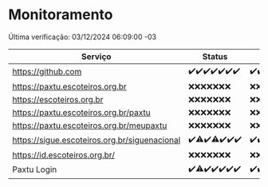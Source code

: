 # Monitoramento

Última verificação: 03/12/2024 06:09:00 -03

|Serviço|Status|Últimas 24h|
|---|---|---|
|https://github.com|<span title="2024-11-26: OK=23">✔️</span><span title="2024-11-27: OK=23">✔️</span><span title="2024-11-28: OK=23">✔️</span><span title="2024-11-29: OK=23">✔️</span><span title="2024-11-30: OK=23">✔️</span><span title="2024-12-01: OK=23">✔️</span><span title="2024-12-02: OK=8">✔️</span>|<span title="02/12/2024 06:10:00 -03 : 200">✔️</span><span title="02/12/2024 07:10:00 -03 : 200">✔️</span><span title="02/12/2024 08:07:00 -03 : 200">✔️</span><span title="02/12/2024 09:17:00 -03 : 200">✔️</span><span title="02/12/2024 10:20:00 -03 : 200">✔️</span><span title="02/12/2024 11:08:00 -03 : 200">✔️</span><span title="02/12/2024 12:09:00 -03 : 200">✔️</span><span title="02/12/2024 13:10:00 -03 : 200">✔️</span><span title="02/12/2024 14:08:00 -03 : 200">✔️</span><span title="02/12/2024 15:12:00 -03 : 200">✔️</span><span title="02/12/2024 16:07:00 -03 : 200">✔️</span><span title="02/12/2024 17:09:00 -03 : 200">✔️</span><span title="02/12/2024 18:08:00 -03 : 200">✔️</span><span title="02/12/2024 19:08:00 -03 : 200">✔️</span><span title="02/12/2024 20:10:00 -03 : 200">✔️</span><span title="02/12/2024 21:44:00 -03 : 200">✔️</span><span title="02/12/2024 23:21:00 -03 : 200">✔️</span><span title="03/12/2024 00:29:00 -03 : 200">✔️</span><span title="03/12/2024 01:11:00 -03 : 200">✔️</span><span title="03/12/2024 02:09:00 -03 : 200">✔️</span><span title="03/12/2024 03:13:00 -03 : 200">✔️</span><span title="03/12/2024 04:09:00 -03 : 200">✔️</span><span title="03/12/2024 05:12:00 -03 : 200">✔️</span><span title="03/12/2024 06:09:00 -03 : 200">✔️</span>|
|https://paxtu.escoteiros.org.br|<span title="2024-11-26: Falhas=23">❌</span><span title="2024-11-27: Falhas=23">❌</span><span title="2024-11-28: Falhas=23">❌</span><span title="2024-11-29: Falhas=23">❌</span><span title="2024-11-30: Falhas=23">❌</span><span title="2024-12-01: Falhas=23">❌</span><span title="2024-12-02: Falhas=8">❌</span>|<span title="02/12/2024 06:10:00 -03 : 403">❌</span><span title="02/12/2024 07:10:00 -03 : 403">❌</span><span title="02/12/2024 08:07:00 -03 : 403">❌</span><span title="02/12/2024 09:17:00 -03 : 403">❌</span><span title="02/12/2024 10:20:00 -03 : 403">❌</span><span title="02/12/2024 11:08:00 -03 : 403">❌</span><span title="02/12/2024 12:09:00 -03 : 403">❌</span><span title="02/12/2024 13:10:00 -03 : 403">❌</span><span title="02/12/2024 14:08:00 -03 : 403">❌</span><span title="02/12/2024 15:12:00 -03 : 403">❌</span><span title="02/12/2024 16:07:00 -03 : 403">❌</span><span title="02/12/2024 17:09:00 -03 : 403">❌</span><span title="02/12/2024 18:08:00 -03 : 403">❌</span><span title="02/12/2024 19:08:00 -03 : 403">❌</span><span title="02/12/2024 20:10:00 -03 : 403">❌</span><span title="02/12/2024 21:44:00 -03 : 403">❌</span><span title="02/12/2024 23:21:00 -03 : 403">❌</span><span title="03/12/2024 00:29:00 -03 : 403">❌</span><span title="03/12/2024 01:11:00 -03 : 403">❌</span><span title="03/12/2024 02:09:00 -03 : 403">❌</span><span title="03/12/2024 03:13:00 -03 : 403">❌</span><span title="03/12/2024 04:09:00 -03 : 403">❌</span><span title="03/12/2024 05:12:00 -03 : 403">❌</span><span title="03/12/2024 06:09:00 -03 : 403">❌</span>|
|https://escoteiros.org.br|<span title="2024-11-26: Falhas=23">❌</span><span title="2024-11-27: Falhas=23">❌</span><span title="2024-11-28: Falhas=23">❌</span><span title="2024-11-29: Falhas=23">❌</span><span title="2024-11-30: Falhas=23">❌</span><span title="2024-12-01: Falhas=23">❌</span><span title="2024-12-02: Falhas=8">❌</span>|<span title="02/12/2024 06:10:00 -03 : 403">❌</span><span title="02/12/2024 07:10:00 -03 : 403">❌</span><span title="02/12/2024 08:07:00 -03 : 403">❌</span><span title="02/12/2024 09:17:00 -03 : 403">❌</span><span title="02/12/2024 10:20:00 -03 : 403">❌</span><span title="02/12/2024 11:08:00 -03 : 403">❌</span><span title="02/12/2024 12:09:00 -03 : 403">❌</span><span title="02/12/2024 13:10:00 -03 : 403">❌</span><span title="02/12/2024 14:08:00 -03 : 403">❌</span><span title="02/12/2024 15:12:00 -03 : 403">❌</span><span title="02/12/2024 16:07:00 -03 : 403">❌</span><span title="02/12/2024 17:09:00 -03 : 403">❌</span><span title="02/12/2024 18:08:00 -03 : 403">❌</span><span title="02/12/2024 19:08:00 -03 : 403">❌</span><span title="02/12/2024 20:10:00 -03 : 403">❌</span><span title="02/12/2024 21:44:00 -03 : 403">❌</span><span title="02/12/2024 23:21:00 -03 : 403">❌</span><span title="03/12/2024 00:29:00 -03 : 403">❌</span><span title="03/12/2024 01:11:00 -03 : 403">❌</span><span title="03/12/2024 02:09:00 -03 : 403">❌</span><span title="03/12/2024 03:13:00 -03 : 403">❌</span><span title="03/12/2024 04:09:00 -03 : 403">❌</span><span title="03/12/2024 05:12:00 -03 : 403">❌</span><span title="03/12/2024 06:09:00 -03 : 403">❌</span>|
|https://paxtu.escoteiros.org.br/paxtu|<span title="2024-11-26: Falhas=23">❌</span><span title="2024-11-27: Falhas=23">❌</span><span title="2024-11-28: Falhas=23">❌</span><span title="2024-11-29: Falhas=23">❌</span><span title="2024-11-30: Falhas=23">❌</span><span title="2024-12-01: Falhas=23">❌</span><span title="2024-12-02: Falhas=8">❌</span>|<span title="02/12/2024 06:10:00 -03 : 403">❌</span><span title="02/12/2024 07:10:00 -03 : 403">❌</span><span title="02/12/2024 08:07:00 -03 : 403">❌</span><span title="02/12/2024 09:17:00 -03 : 403">❌</span><span title="02/12/2024 10:20:00 -03 : 403">❌</span><span title="02/12/2024 11:08:00 -03 : 403">❌</span><span title="02/12/2024 12:09:00 -03 : 403">❌</span><span title="02/12/2024 13:10:00 -03 : 403">❌</span><span title="02/12/2024 14:08:00 -03 : 403">❌</span><span title="02/12/2024 15:12:00 -03 : 403">❌</span><span title="02/12/2024 16:07:00 -03 : 403">❌</span><span title="02/12/2024 17:09:00 -03 : 403">❌</span><span title="02/12/2024 18:08:00 -03 : 403">❌</span><span title="02/12/2024 19:08:00 -03 : 403">❌</span><span title="02/12/2024 20:10:00 -03 : 403">❌</span><span title="02/12/2024 21:44:00 -03 : 403">❌</span><span title="02/12/2024 23:21:00 -03 : 403">❌</span><span title="03/12/2024 00:29:00 -03 : 403">❌</span><span title="03/12/2024 01:11:00 -03 : 403">❌</span><span title="03/12/2024 02:09:00 -03 : 403">❌</span><span title="03/12/2024 03:13:00 -03 : 403">❌</span><span title="03/12/2024 04:09:00 -03 : 403">❌</span><span title="03/12/2024 05:12:00 -03 : 403">❌</span><span title="03/12/2024 06:09:00 -03 : 403">❌</span>|
|https://paxtu.escoteiros.org.br/meupaxtu|<span title="2024-11-26: Falhas=23">❌</span><span title="2024-11-27: Falhas=23">❌</span><span title="2024-11-28: Falhas=23">❌</span><span title="2024-11-29: Falhas=23">❌</span><span title="2024-11-30: Falhas=23">❌</span><span title="2024-12-01: Falhas=23">❌</span><span title="2024-12-02: Falhas=8">❌</span>|<span title="02/12/2024 06:10:00 -03 : 403">❌</span><span title="02/12/2024 07:10:00 -03 : 403">❌</span><span title="02/12/2024 08:07:00 -03 : 403">❌</span><span title="02/12/2024 09:17:00 -03 : 403">❌</span><span title="02/12/2024 10:20:00 -03 : 403">❌</span><span title="02/12/2024 11:08:00 -03 : 403">❌</span><span title="02/12/2024 12:09:00 -03 : 403">❌</span><span title="02/12/2024 13:10:00 -03 : 403">❌</span><span title="02/12/2024 14:08:00 -03 : 403">❌</span><span title="02/12/2024 15:12:00 -03 : 403">❌</span><span title="02/12/2024 16:07:00 -03 : 403">❌</span><span title="02/12/2024 17:09:00 -03 : 403">❌</span><span title="02/12/2024 18:08:00 -03 : 403">❌</span><span title="02/12/2024 19:08:00 -03 : 403">❌</span><span title="02/12/2024 20:10:00 -03 : 403">❌</span><span title="02/12/2024 21:44:00 -03 : 403">❌</span><span title="02/12/2024 23:21:00 -03 : 403">❌</span><span title="03/12/2024 00:29:00 -03 : 403">❌</span><span title="03/12/2024 01:11:00 -03 : 403">❌</span><span title="03/12/2024 02:09:00 -03 : 403">❌</span><span title="03/12/2024 03:13:00 -03 : 403">❌</span><span title="03/12/2024 04:09:00 -03 : 403">❌</span><span title="03/12/2024 05:12:00 -03 : 403">❌</span><span title="03/12/2024 06:09:00 -03 : 403">❌</span>|
|https://sigue.escoteiros.org.br/siguenacional|<span title="2024-11-26: OK=23">✔️</span><span title="2024-11-27: OK=22, Falhas=1">⚠️</span><span title="2024-11-28: OK=23">✔️</span><span title="2024-11-29: OK=22, Falhas=1">⚠️</span><span title="2024-11-30: OK=23">✔️</span><span title="2024-12-01: OK=23">✔️</span><span title="2024-12-02: OK=8">✔️</span>|<span title="02/12/2024 06:10:00 -03 : 200">✔️</span><span title="02/12/2024 07:10:00 -03 : 200">✔️</span><span title="02/12/2024 08:07:00 -03 : 200">✔️</span><span title="02/12/2024 09:17:00 -03 : 200">✔️</span><span title="02/12/2024 10:20:00 -03 : 200">✔️</span><span title="02/12/2024 11:08:00 -03 : 200">✔️</span><span title="02/12/2024 12:09:00 -03 : 200">✔️</span><span title="02/12/2024 13:10:00 -03 : 200">✔️</span><span title="02/12/2024 14:08:00 -03 : 200">✔️</span><span title="02/12/2024 15:12:00 -03 : 200">✔️</span><span title="02/12/2024 16:07:00 -03 : 200">✔️</span><span title="02/12/2024 17:09:00 -03 : 200">✔️</span><span title="02/12/2024 18:08:00 -03 : 200">✔️</span><span title="02/12/2024 19:08:00 -03 : 200">✔️</span><span title="02/12/2024 20:10:00 -03 : 200">✔️</span><span title="02/12/2024 21:44:00 -03 : 200">✔️</span><span title="02/12/2024 23:21:00 -03 : 200">✔️</span><span title="03/12/2024 00:29:00 -03 : 200">✔️</span><span title="03/12/2024 01:11:00 -03 : 200">✔️</span><span title="03/12/2024 02:09:00 -03 : 200">✔️</span><span title="03/12/2024 03:13:00 -03 : 200">✔️</span><span title="03/12/2024 04:09:00 -03 : 200">✔️</span><span title="03/12/2024 05:12:00 -03 : 200">✔️</span><span title="03/12/2024 06:09:00 -03 : 200">✔️</span>|
|https://id.escoteiros.org.br/|<span title="2024-11-26: Falhas=23">❌</span><span title="2024-11-27: Falhas=23">❌</span><span title="2024-11-28: Falhas=23">❌</span><span title="2024-11-29: Falhas=23">❌</span><span title="2024-11-30: Falhas=23">❌</span><span title="2024-12-01: Falhas=23">❌</span><span title="2024-12-02: Falhas=8">❌</span>|<span title="02/12/2024 06:10:00 -03 : 403">❌</span><span title="02/12/2024 07:10:00 -03 : 403">❌</span><span title="02/12/2024 08:07:00 -03 : 403">❌</span><span title="02/12/2024 09:17:00 -03 : 403">❌</span><span title="02/12/2024 10:20:00 -03 : 403">❌</span><span title="02/12/2024 11:08:00 -03 : 403">❌</span><span title="02/12/2024 12:09:00 -03 : 403">❌</span><span title="02/12/2024 13:10:00 -03 : 403">❌</span><span title="02/12/2024 14:08:00 -03 : 403">❌</span><span title="02/12/2024 15:12:00 -03 : 403">❌</span><span title="02/12/2024 16:07:00 -03 : 403">❌</span><span title="02/12/2024 17:09:00 -03 : 403">❌</span><span title="02/12/2024 18:08:00 -03 : 403">❌</span><span title="02/12/2024 19:08:00 -03 : 403">❌</span><span title="02/12/2024 20:10:00 -03 : 403">❌</span><span title="02/12/2024 21:44:00 -03 : 403">❌</span><span title="02/12/2024 23:21:00 -03 : 403">❌</span><span title="03/12/2024 00:29:00 -03 : 403">❌</span><span title="03/12/2024 01:11:00 -03 : 403">❌</span><span title="03/12/2024 02:09:00 -03 : 403">❌</span><span title="03/12/2024 03:13:00 -03 : 403">❌</span><span title="03/12/2024 04:09:00 -03 : 403">❌</span><span title="03/12/2024 05:12:00 -03 : 403">❌</span><span title="03/12/2024 06:09:00 -03 : 403">❌</span>|
|Paxtu Login|<span title="2024-11-26: OK=23">✔️</span><span title="2024-11-27: OK=22, Falhas=1">⚠️</span><span title="2024-11-28: OK=23">✔️</span><span title="2024-11-29: OK=23">✔️</span><span title="2024-11-30: OK=23">✔️</span><span title="2024-12-01: OK=23">✔️</span><span title="2024-12-02: OK=8">✔️</span>|<span title="02/12/2024 06:10:00 -03 : 200">✔️</span><span title="02/12/2024 07:10:00 -03 : 200">✔️</span><span title="02/12/2024 08:07:00 -03 : 200">✔️</span><span title="02/12/2024 09:17:00 -03 : 200">✔️</span><span title="02/12/2024 10:20:00 -03 : 200">✔️</span><span title="02/12/2024 11:08:00 -03 : 200">✔️</span><span title="02/12/2024 12:09:00 -03 : 200">✔️</span><span title="02/12/2024 13:11:00 -03 : 200">✔️</span><span title="02/12/2024 14:08:00 -03 : 200">✔️</span><span title="02/12/2024 15:12:00 -03 : 200">✔️</span><span title="02/12/2024 16:07:00 -03 : 200">✔️</span><span title="02/12/2024 17:09:00 -03 : 200">✔️</span><span title="02/12/2024 18:08:00 -03 : 200">✔️</span><span title="02/12/2024 19:08:00 -03 : 200">✔️</span><span title="02/12/2024 20:10:00 -03 : 200">✔️</span><span title="02/12/2024 21:44:00 -03 : 200">✔️</span><span title="02/12/2024 23:21:00 -03 : 200">✔️</span><span title="03/12/2024 00:29:00 -03 : 200">✔️</span><span title="03/12/2024 01:11:00 -03 : 200">✔️</span><span title="03/12/2024 02:09:00 -03 : 200">✔️</span><span title="03/12/2024 03:13:00 -03 : 200">✔️</span><span title="03/12/2024 04:09:00 -03 : 200">✔️</span><span title="03/12/2024 05:12:00 -03 : 200">✔️</span><span title="03/12/2024 06:09:00 -03 : 200">✔️</span>|
